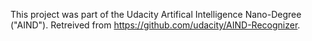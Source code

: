 This project was part of the Udacity Artifical Intelligence Nano-Degree ("AIND"). Retreived from https://github.com/udacity/AIND-Recognizer.
